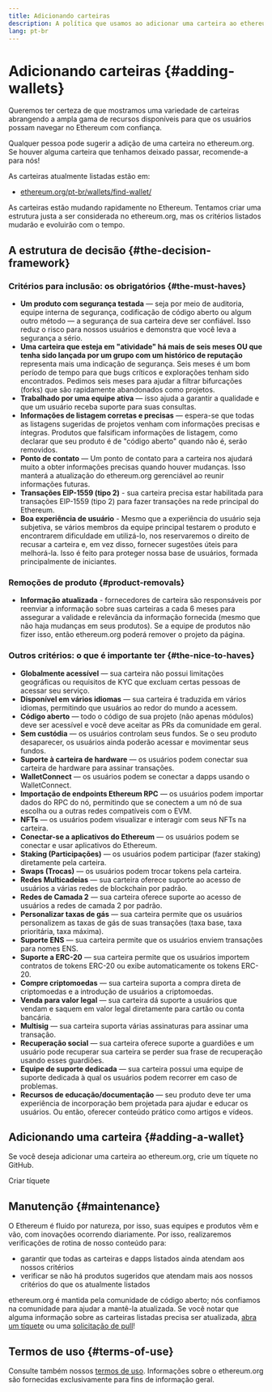 ```yaml
---
title: Adicionando carteiras
description: A política que usamos ao adicionar uma carteira ao ethereum.org
lang: pt-br
---
```


# Adicionando carteiras {#adding-wallets}

Queremos ter certeza de que mostramos uma variedade de carteiras abrangendo a ampla gama de recursos disponíveis para que os usuários possam navegar no Ethereum com confiança.

Qualquer pessoa pode sugerir a adição de uma carteira no ethereum.org. Se houver alguma carteira que tenhamos deixado passar, recomende-a para nós!

As carteiras atualmente listadas estão em:

- [ethereum.org/pt-br/wallets/find-wallet/](/wallets/find-wallet/)

As carteiras estão mudando rapidamente no Ethereum. Tentamos criar uma estrutura justa a ser considerada no ethereum.org, mas os critérios listados mudarão e evoluirão com o tempo.

## A estrutura de decisão {#the-decision-framework}

### Critérios para inclusão: os obrigatórios {#the-must-haves}

- **Um produto com segurança testada** — seja por meio de auditoria, equipe interna de segurança, codificação de código aberto ou algum outro método — a segurança de sua carteira deve ser confiável. Isso reduz o risco para nossos usuários e demonstra que você leva a segurança a sério.
- **Uma carteira que esteja em "atividade" há mais de seis meses OU que tenha sido lançada por um grupo com um histórico de reputação** representa mais uma indicação de segurança. Seis meses é um bom período de tempo para que bugs críticos e explorações tenham sido encontrados. Pedimos seis meses para ajudar a filtrar bifurcações (forks) que são rapidamente abandonados como projetos.
- **Trabalhado por uma equipe ativa** — isso ajuda a garantir a qualidade e que um usuário receba suporte para suas consultas.
- **Informações de listagem corretas e precisas** — espera-se que todas as listagens sugeridas de projetos venham com informações precisas e íntegras. Produtos que falsificam informações de listagem, como declarar que seu produto é de "código aberto" quando não é, serão removidos.
- **Ponto de contato** — Um ponto de contato para a carteira nos ajudará muito a obter informações precisas quando houver mudanças. Isso manterá a atualização do ethereum.org gerenciável ao reunir informações futuras.
- **Transações EIP-1559 (tipo 2)** - sua carteira precisa estar habilitada para transações EIP-1559 (tipo 2) para fazer transações na rede principal do Ethereum.
- **Boa experiência de usuário** - Mesmo que a experiência do usuário seja subjetiva, se vários membros da equipe principal testarem o produto e encontrarem dificuldade em utilizá-lo, nos reservaremos o direito de recusar a carteira e, em vez disso, fornecer sugestões úteis para melhorá-la. Isso é feito para proteger nossa base de usuários, formada principalmente de iniciantes.

### Remoções de produto {#product-removals}

- **Informação atualizada** - fornecedores de carteira são responsáveis por reenviar a informação sobre suas carteiras a cada 6 meses para assegurar a validade e relevância da informação fornecida (mesmo que não haja mudanças em seus produtos). Se a equipe de produtos não fizer isso, então ethereum.org poderá remover o projeto da página.

### Outros critérios: o que é importante ter {#the-nice-to-haves}

- **Globalmente acessível** — sua carteira não possui limitações geográficas ou requisitos de KYC que excluam certas pessoas de acessar seu serviço.
- **Disponível em vários idiomas** — sua carteira é traduzida em vários idiomas, permitindo que usuários ao redor do mundo a acessem.
- **Código aberto** — todo o código de sua projeto (não apenas módulos) deve ser acessível e você deve aceitar as PRs da comunidade em geral.
- **Sem custódia** — os usuários controlam seus fundos. Se o seu produto desaparecer, os usuários ainda poderão acessar e movimentar seus fundos.
- **Suporte à carteira de hardware** — os usuários podem conectar sua carteira de hardware para assinar transações.
- **WalletConnect** — os usuários podem se conectar a dapps usando o WalletConnect.
- **Importação de endpoints Ethereum RPC** — os usuários podem importar dados do RPC do nó, permitindo que se conectem a um nó de sua escolha ou a outras redes compatíveis com o EVM.
- **NFTs** — os usuários podem visualizar e interagir com seus NFTs na carteira.
- **Conectar-se a aplicativos do Ethereum** — os usuários podem se conectar e usar aplicativos do Ethereum.
- **Staking (Participações)** — os usuários podem participar (fazer staking) diretamente pela carteira.
- **Swaps (Trocas)** — os usuários podem trocar tokens pela carteira.
- **Redes Multicadeias** — sua carteira oferece suporte ao acesso de usuários a várias redes de blockchain por padrão.
- **Redes de Camada 2** — sua carteira oferece suporte ao acesso de usuários a redes de camada 2 por padrão.
- **Personalizar taxas de gás** — sua carteira permite que os usuários personalizem as taxas de gás de suas transações (taxa base, taxa prioritária, taxa máxima).
- **Suporte ENS** — sua carteira permite que os usuários enviem transações para nomes ENS.
- **Suporte a ERC-20** — sua carteira permite que os usuários importem contratos de tokens ERC-20 ou exibe automaticamente os tokens ERC-20.
- **Compre criptomoedas** — sua carteira suporta a compra direta de criptomoedas e a introdução de usuários a criptomoedas.
- **Venda para valor legal** — sua carteira dá suporte a usuários que vendam e saquem em valor legal diretamente para cartão ou conta bancária.
- **Multisig** — sua carteira suporta várias assinaturas para assinar uma transação.
- **Recuperação social** — sua carteira oferece suporte a guardiões e um usuário pode recuperar sua carteira se perder sua frase de recuperação usando esses guardiões.
- **Equipe de suporte dedicada** — sua carteira possui uma equipe de suporte dedicada à qual os usuários podem recorrer em caso de problemas.
- **Recursos de educação/documentação** — seu produto deve ter uma experiência de incorporação bem projetada para ajudar e educar os usuários. Ou então, oferecer conteúdo prático como artigos e vídeos.

## Adicionando uma carteira {#adding-a-wallet}

Se você deseja adicionar uma carteira ao ethereum.org, crie um tíquete no GitHub.

<ButtonLink href="https://github.com/ethereum/ethereum-org-website/issues/new?assignees=&labels=wallet+%3Apurse%3A&template=suggest_wallet.yaml">
  Criar tíquete
</ButtonLink>

## Manutenção {#maintenance}

O Ethereum é fluido por natureza, por isso, suas equipes e produtos vêm e vão, com inovações ocorrendo diariamente. Por isso, realizaremos verificações de rotina de nosso conteúdo para:

- garantir que todas as carteiras e dapps listados ainda atendam aos nossos critérios
- verificar se não há produtos sugeridos que atendam mais aos nossos critérios do que os atualmente listados

ethereum.org é mantida pela comunidade de código aberto; nós confiamos na comunidade para ajudar a mantê-la atualizada. Se você notar que alguma informação sobre as carteiras listadas precisa ser atualizada, [abra um tíquete](https://github.com/ethereum/ethereum-org-website/issues/new?assignees=&labels=wallet+%3Apurse%3A&template=suggest_wallet.yaml) ou uma [solicitação de pull](https://github.com/ethereum/ethereum-org-website/pulls)!


## Termos de uso {#terms-of-use}

Consulte também nossos [termos de uso](/terms-of-use/). Informações sobre o ethereum.org são fornecidas exclusivamente para fins de informação geral.
